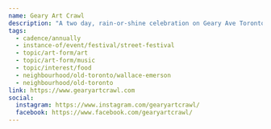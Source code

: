 ```yaml
---
name: Geary Art Crawl
description: "A two day, rain-or-shine celebration on Geary Ave Toronto. Watch the neighbourhood come alive with music, visual art installations, pop-ups, food and more in a local, DIY celebration of the arts."
tags:
  - cadence/annually
  - instance-of/event/festival/street-festival
  - topic/art-form/art
  - topic/art-form/music
  - topic/interest/food
  - neighbourhood/old-toronto/wallace-emerson
  - neighbourhood/old-toronto
link: https://www.gearyartcrawl.com
social:
  instagram: https://www.instagram.com/gearyartcrawl/
  facebook: https://www.facebook.com/gearyartcrawl/
---
```

